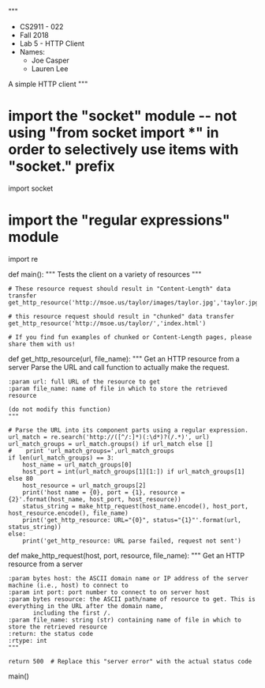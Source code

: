 """
- CS2911 - 022
- Fall 2018
- Lab 5 - HTTP Client
- Names:
  - Joe Casper
  - Lauren Lee

A simple HTTP client
"""

# import the "socket" module -- not using "from socket import *" in order to selectively use items with "socket." prefix
import socket

# import the "regular expressions" module
import re


def main():
    """
    Tests the client on a variety of resources
    """

    # These resource request should result in "Content-Length" data transfer
    get_http_resource('http://msoe.us/taylor/images/taylor.jpg','taylor.jpg')

    # this resource request should result in "chunked" data transfer
    get_http_resource('http://msoe.us/taylor/','index.html')

    # If you find fun examples of chunked or Content-Length pages, please share them with us!



def get_http_resource(url, file_name):
    """
    Get an HTTP resource from a server
           Parse the URL and call function to actually make the request.

    :param url: full URL of the resource to get
    :param file_name: name of file in which to store the retrieved resource

    (do not modify this function)
    """

    # Parse the URL into its component parts using a regular expression.
    url_match = re.search('http://([^/:]*)(:\d*)?(/.*)', url)
    url_match_groups = url_match.groups() if url_match else []
    #    print 'url_match_groups=',url_match_groups
    if len(url_match_groups) == 3:
        host_name = url_match_groups[0]
        host_port = int(url_match_groups[1][1:]) if url_match_groups[1] else 80
        host_resource = url_match_groups[2]
        print('host name = {0}, port = {1}, resource = {2}'.format(host_name, host_port, host_resource))
        status_string = make_http_request(host_name.encode(), host_port, host_resource.encode(), file_name)
        print('get_http_resource: URL="{0}", status="{1}"'.format(url, status_string))
    else:
        print('get_http_resource: URL parse failed, request not sent')


def make_http_request(host, port, resource, file_name):
    """
    Get an HTTP resource from a server

    :param bytes host: the ASCII domain name or IP address of the server machine (i.e., host) to connect to
    :param int port: port number to connect to on server host
    :param bytes resource: the ASCII path/name of resource to get. This is everything in the URL after the domain name,
           including the first /.
    :param file_name: string (str) containing name of file in which to store the retrieved resource
    :return: the status code
    :rtype: int
    """

    return 500  # Replace this "server error" with the actual status code


main()
